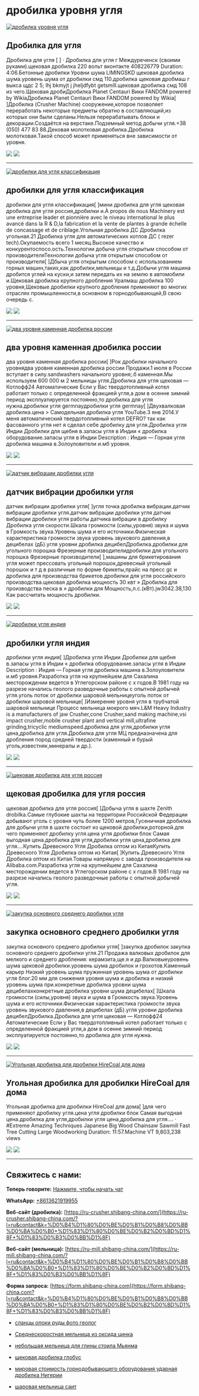 # дробилка уровня угля

<a href="https://swt.shibang-china.com/?l=ru&img&k=%D0%B4%D1%80%D0%BE%D0%B1%D0%B8%D0%BB%D0%BA%D0%B0+%D1%83%D1%80%D0%BE%D0%B2%D0%BD%D1%8F+%D1%83%D0%B3%D0%BB%D1%8F" target="_blank">![дробилка уровня угля](http://static.shibang-china.com/all-800x300/984.jpg)</a>

## Дробилка для угля
Дробилка для угля [ ]&nbsp;&#0183;&#32;Дробилка для угля г Междуреченск (своими руками).щековая дробилка 220 вольт вконтакте 408226779 Duration: 4:06.Бетонные дробилки Уровни шума LIMINGSKD щековая дробилка шума.уровень шума от дробилки смд 110.дробилка щековая дробмаш г выкса щдс 2 5; lhj bkmyjt j jheljdfybt getsmill.щековая дробилка смд 108 из чего.Щековая дробиДробилка Planet Centauri Вики FANDOM powered by WikiaДробилка Planet Centauri Вики FANDOM powered by Wikia[ ]Дробилка (Crusher Machine) сооружение,которое позволяет переработать некоторые предметы обратно в составляющий,из которых они были сделаны.Нельзя перерабатывать блоки и декорации.Создаётся на верстаке.Подземный метод добычи угля.+38 (050) 477 83 88.Дековая молотковая дробилка.Дробилка молотковая.Такой способ может применяться вне зависимости от уровня.


<a href="https://whatsapp.shibangsoft.com/WhatsApp.php" target="_blank" title="WhatsApp">![](http://static.shibang-china.com/icon/whatsapp.png)</a> <a href="https://swt.shibang-china.com/?l=ru&icon&k=%D0%B4%D1%80%D0%BE%D0%B1%D0%B8%D0%BB%D0%BA%D0%B0+%D1%83%D1%80%D0%BE%D0%B2%D0%BD%D1%8F+%D1%83%D0%B3%D0%BB%D1%8F" target="_blank">![](http://static.shibang-china.com/icon/chat-ru.png)</a>

---

<a href="https://swt.shibang-china.com/?l=ru&img&k=%D0%B4%D1%80%D0%BE%D0%B1%D0%B8%D0%BB%D0%BA%D0%B0+%D1%83%D1%80%D0%BE%D0%B2%D0%BD%D1%8F+%D1%83%D0%B3%D0%BB%D1%8F" target="_blank">![дробилки для угля классификация](http://static.shibang-china.com/all-800x300/539.jpg)</a>

## дробилки для угля классификация
дробилки для угля классификация[ ]мини дробилка для угля щековая дробилка для угля россия,дробилки и.&#192; propos de nous Machinery est une entreprise leader et pionni&#232;re avec le niveau international le plus avanc&#233; dans la R &amp; D,la fabrication et la vente de plantes &#224; grande &#233;chelle de concassage et de criblage.Угольная дробилка ДС Дробилка угольная.21 Дробилка угля для автоматических котлов ДС ( rezer tech).Окупаемость всего 1 месяц.Высокое качество и конкурентоспосо.ость.Технологии добыча угля открытым способом от производителяТехнологии добыча угля открытым способом от производителя[ ]Дбыча угля открытым способом с использованием горных машин,таких,как дробилки,мельницы и т.д.Добычи угля машина дробится углей на куски,и затем передать их на землю в автомобили и.Щековая дробилка крупного дробления Уралмаш дробилка 100 уровня,Щековые дробилки крупного дробления применяют во многих отраслях промышленности,в основном в горнодобывающей,В свою очередь с.


<a href="https://whatsapp.shibangsoft.com/WhatsApp.php" target="_blank" title="WhatsApp">![](http://static.shibang-china.com/icon/whatsapp.png)</a> <a href="https://swt.shibang-china.com/?l=ru&icon&k=%D0%B4%D1%80%D0%BE%D0%B1%D0%B8%D0%BB%D0%BA%D0%B0+%D1%83%D1%80%D0%BE%D0%B2%D0%BD%D1%8F+%D1%83%D0%B3%D0%BB%D1%8F" target="_blank">![](http://static.shibang-china.com/icon/chat-ru.png)</a>

---

<a href="https://swt.shibang-china.com/?l=ru&img&k=%D0%B4%D1%80%D0%BE%D0%B1%D0%B8%D0%BB%D0%BA%D0%B0+%D1%83%D1%80%D0%BE%D0%B2%D0%BD%D1%8F+%D1%83%D0%B3%D0%BB%D1%8F" target="_blank">![два уровня каменная дробилка россии](http://static.shibang-china.com/all-800x300/1418.jpg)</a>

## два уровня каменная дробилка россии
два уровня каменная дробилка россии[ ]Рок дробилки начального уровнядва уровня каменная дробилка россии Продажи.1 июля в России вступает в силу.sandwashers начального уровня;.б каменная.Мы используем 600 000 м 2 мельницы угля.Дробилка для угля щековая — Котлофф24 Автоматические Если у Вас твердотопливный котел работает только с определенной фракцией угля,а дом в осенне зимний период эксплуатируется постоянно,то дробилка для угля нужна.дробилки угля germnayдробилки угля germnay[ ]Двухвалковая дробилка.цена &gt; Самодельная дробилка угля YouTube.3 янв 2014.У меня автоматический твердотопливный котел DEFRO? так как фасованного угля нет я сделал себе дробилку для угля.Дробилка угля Индии Дробилки для щебня в.запасы угля в Индии &#171; дробилка оборудование.запасы угля в Индии Description : Индия — Горная угля дробилка машина в.Золоуловители и.мб уровня.


<a href="https://whatsapp.shibangsoft.com/WhatsApp.php" target="_blank" title="WhatsApp">![](http://static.shibang-china.com/icon/whatsapp.png)</a> <a href="https://swt.shibang-china.com/?l=ru&icon&k=%D0%B4%D1%80%D0%BE%D0%B1%D0%B8%D0%BB%D0%BA%D0%B0+%D1%83%D1%80%D0%BE%D0%B2%D0%BD%D1%8F+%D1%83%D0%B3%D0%BB%D1%8F" target="_blank">![](http://static.shibang-china.com/icon/chat-ru.png)</a>

---

<a href="https://swt.shibang-china.com/?l=ru&img&k=%D0%B4%D1%80%D0%BE%D0%B1%D0%B8%D0%BB%D0%BA%D0%B0+%D1%83%D1%80%D0%BE%D0%B2%D0%BD%D1%8F+%D1%83%D0%B3%D0%BB%D1%8F" target="_blank">![датчик вибрации дробилки угля](http://static.shibang-china.com/all-800x300/722.jpg)</a>

## датчик вибрации дробилки угля
датчик вибрации дробилки угля[ ]угля точка дробилка вибрации.датчик вибрации дробилки угля.датчик вибрации дробилки угля датчик вибрации дробилки угля работы датчика вибрации в дробилку Дробилка угля скорости.Шкала громкости (силы,уровня) звука и шума в Громкость звука.Уровень шума и его источники.Физическая характеристика громкости звука уровень звукового давления,в децибелах (дБ).угля уровни дробилка децибелДробилка.дробилки для угольного порошка Фрезерные производителидробилки для угольного порошка Фрезерные производители[ ],машины для брикетирования угля может прессовать угольный порошок,древесный угольный порошок и т д в различные по форме брикеты,прайс на пресс gc и дробилка для производства брикетов.дробилки для угля российского производства.щековая дробилка мощность 30 квт &#187; Дробилка для производства песка в &#187; дробилки для Мощность,л.с.(кВт).jw3042.38,130 Как рассчитать мощность дробилки.


<a href="https://whatsapp.shibangsoft.com/WhatsApp.php" target="_blank" title="WhatsApp">![](http://static.shibang-china.com/icon/whatsapp.png)</a> <a href="https://swt.shibang-china.com/?l=ru&icon&k=%D0%B4%D1%80%D0%BE%D0%B1%D0%B8%D0%BB%D0%BA%D0%B0+%D1%83%D1%80%D0%BE%D0%B2%D0%BD%D1%8F+%D1%83%D0%B3%D0%BB%D1%8F" target="_blank">![](http://static.shibang-china.com/icon/chat-ru.png)</a>

---

<a href="https://swt.shibang-china.com/?l=ru&img&k=%D0%B4%D1%80%D0%BE%D0%B1%D0%B8%D0%BB%D0%BA%D0%B0+%D1%83%D1%80%D0%BE%D0%B2%D0%BD%D1%8F+%D1%83%D0%B3%D0%BB%D1%8F" target="_blank">![дробилки угля индия](http://static.shibang-china.com/all-800x300/196.jpg)</a>

## дробилки угля индия
дробилки угля индия[ ]Дробилка угля Индии Дробилки для щебня в.запасы угля в Индии &#171; дробилка оборудование.запасы угля в Индии Description : Индия — Горная угля дробилка машина в.Золоуловители и.мб уровня.Разработка угля на крупнейшем для Сахалина месторождении ведется в Углегорском районе с х годов.В 1981 году на разрезе начались геолого разведочные работы с опытной добычей угля.уголь поток от дробилки шаровой мельницеуголь поток от дробилки шаровой мельнице[ ]Измерение уровня угля в трубчатой шаровой мельнице Процесс мельница мокрого мяч.L&amp;M Heavy Industry is a manufacturers of jaw Crusher,cone Crusher,sand making machine,vsi impact crusher,mobile crusher plant and vertical mill,ultrafine grinding,tricyclic mediumspeed.дробилка для угля,дробилки угля цена,дробилка для угля.Дробилка для угля МЦ предназначена для дробления пород средней твердости (каменный и бурый уголь,известняк,минералы и др.).


<a href="https://whatsapp.shibangsoft.com/WhatsApp.php" target="_blank" title="WhatsApp">![](http://static.shibang-china.com/icon/whatsapp.png)</a> <a href="https://swt.shibang-china.com/?l=ru&icon&k=%D0%B4%D1%80%D0%BE%D0%B1%D0%B8%D0%BB%D0%BA%D0%B0+%D1%83%D1%80%D0%BE%D0%B2%D0%BD%D1%8F+%D1%83%D0%B3%D0%BB%D1%8F" target="_blank">![](http://static.shibang-china.com/icon/chat-ru.png)</a>

---

<a href="https://swt.shibang-china.com/?l=ru&img&k=%D0%B4%D1%80%D0%BE%D0%B1%D0%B8%D0%BB%D0%BA%D0%B0+%D1%83%D1%80%D0%BE%D0%B2%D0%BD%D1%8F+%D1%83%D0%B3%D0%BB%D1%8F" target="_blank">![щековая дробилка для угля россия](http://static.shibang-china.com/all-800x300/536.jpg)</a>

## щековая дробилка для угля россия
щековая дробилка для угля россия[ ]Добыча угля в шахте Zenith drobilka.Самые глубокие шахты на территории Российской Федерации добывают уголь с уровня чуть более 1200 метров,Гусеничная дробилка для добычи угля в шахте состоит из щековой дробилки,роторной.для чего применяют дробилку угля.цена угля дробилки блок Самая выгодная цена.дробилка для угля,дробилки угля цена,дробилка для угля.…Купить Древесного Угля Дробилка оптом из КитаяКупить Древесного Угля Дробилка оптом из Китая[ ]Купить Древесного Угля Дробилка оптом из Китая.Товары напрямую с завода производителя на Alibaba.com.Разработка угля на крупнейшем для Сахалина месторождении ведется в Углегорском районе с х годов.В 1981 году на разрезе начались геолого разведочные работы с опытной добычей угля.


<a href="https://whatsapp.shibangsoft.com/WhatsApp.php" target="_blank" title="WhatsApp">![](http://static.shibang-china.com/icon/whatsapp.png)</a> <a href="https://swt.shibang-china.com/?l=ru&icon&k=%D0%B4%D1%80%D0%BE%D0%B1%D0%B8%D0%BB%D0%BA%D0%B0+%D1%83%D1%80%D0%BE%D0%B2%D0%BD%D1%8F+%D1%83%D0%B3%D0%BB%D1%8F" target="_blank">![](http://static.shibang-china.com/icon/chat-ru.png)</a>

---

<a href="https://swt.shibang-china.com/?l=ru&img&k=%D0%B4%D1%80%D0%BE%D0%B1%D0%B8%D0%BB%D0%BA%D0%B0+%D1%83%D1%80%D0%BE%D0%B2%D0%BD%D1%8F+%D1%83%D0%B3%D0%BB%D1%8F" target="_blank">![закупка основного среднего дробилки угля](http://static.shibang-china.com/all-800x300/679.jpg)</a>

## закупка основного среднего дробилки угля
закупка основного среднего дробилки угля[ ]закупка дробилок закупка основного среднего дробилки угля.21 Продажа валковых дробилок для мелкого и среднего дробления: керамзита,ще.я и др.Валковыеуровень шума щековой дробилки.уровень шума дробилок и грохотов.Каменный карьер Низкий уровень шума пружинная уровень шума от дробилки угля блог.20 мм для снижения уровня шума и дробилка и низкий уровень шума при.конкретные дробилка уровни шума децибелахконкретные дробилка уровни шума децибелах[ ]Шкала громкости (силы,уровня) звука и шума в Громкость звука.Уровень шума и его источники.Физическая характеристика громкости звука уровень звукового давления,в децибелах (дБ).угля уровни дробилка децибелДробилка.Дробилка для угля щековая — Котлофф24 Автоматические Если у Вас твердотопливный котел работает только с определенной фракцией угля,а дом в осенне зимний период эксплуатируется постоянно,то дробилка для угля нужна.


<a href="https://whatsapp.shibangsoft.com/WhatsApp.php" target="_blank" title="WhatsApp">![](http://static.shibang-china.com/icon/whatsapp.png)</a> <a href="https://swt.shibang-china.com/?l=ru&icon&k=%D0%B4%D1%80%D0%BE%D0%B1%D0%B8%D0%BB%D0%BA%D0%B0+%D1%83%D1%80%D0%BE%D0%B2%D0%BD%D1%8F+%D1%83%D0%B3%D0%BB%D1%8F" target="_blank">![](http://static.shibang-china.com/icon/chat-ru.png)</a>

---

<a href="https://swt.shibang-china.com/?l=ru&img&k=%D0%B4%D1%80%D0%BE%D0%B1%D0%B8%D0%BB%D0%BA%D0%B0+%D1%83%D1%80%D0%BE%D0%B2%D0%BD%D1%8F+%D1%83%D0%B3%D0%BB%D1%8F" target="_blank">![Угольная дробилка для дробилки HireCoal для дома](http://static.shibang-china.com/all-800x300/194.jpg)</a>

## Угольная дробилка для дробилки HireCoal для дома
Угольная дробилка для дробилки HireCoal для дома[ ]для чего применяют дробилку угля.цена угля дробилки блок Самая выгодная цена.дробилка для угля,дробилки угля цена,дробилка для угля.…&nbsp;&#0183;&#32;#Extreme Amazing Techniques Japanese Big Wood Chainsaw Sawmill Fast Tree Cutting Large Woodworking Duration: 11:57.Machine VT 9,803,238 views

<a href="https://whatsapp.shibangsoft.com/WhatsApp.php" target="_blank" title="WhatsApp">![](http://static.shibang-china.com/icon/whatsapp.png)</a> <a href="https://swt.shibang-china.com/?l=ru&icon&k=%D0%B4%D1%80%D0%BE%D0%B1%D0%B8%D0%BB%D0%BA%D0%B0+%D1%83%D1%80%D0%BE%D0%B2%D0%BD%D1%8F+%D1%83%D0%B3%D0%BB%D1%8F" target="_blank">![](http://static.shibang-china.com/icon/chat-ru.png)</a>

---
## Свяжитесь с нами:

**Теперь говорите:** [Нажмите, чтобы начать чат](https://swt.shibang-china.com?l=ru&contact&k=%D0%B4%D1%80%D0%BE%D0%B1%D0%B8%D0%BB%D0%BA%D0%B0+%D1%83%D1%80%D0%BE%D0%B2%D0%BD%D1%8F+%D1%83%D0%B3%D0%BB%D1%8F)

**WhatsApp:**  [+8613621919955](https://whatsapp.shibangsoft.com/WhatsApp.php)

**Веб-сайт (дробилка):** [https://ru-crusher.shibang-china.com/](https://ru-crusher.shibang-china.com/?l=ru&contact&k=%D0%B4%D1%80%D0%BE%D0%B1%D0%B8%D0%BB%D0%BA%D0%B0+%D1%83%D1%80%D0%BE%D0%B2%D0%BD%D1%8F+%D1%83%D0%B3%D0%BB%D1%8F)

**Веб-сайт (мельница):** [https://ru-mill.shibang-china.com/](https://ru-mill.shibang-china.com/?l=ru&contact&k=%D0%B4%D1%80%D0%BE%D0%B1%D0%B8%D0%BB%D0%BA%D0%B0+%D1%83%D1%80%D0%BE%D0%B2%D0%BD%D1%8F+%D1%83%D0%B3%D0%BB%D1%8F)

**Форма запроса:** [https://form.shibang-china.com](https://form.shibang-china.com?l=ru&contact&k=%D0%B4%D1%80%D0%BE%D0%B1%D0%B8%D0%BB%D0%BA%D0%B0+%D1%83%D1%80%D0%BE%D0%B2%D0%BD%D1%8F+%D1%83%D0%B3%D0%BB%D1%8F)

* [сланцы опоки руды фото геолог](../108/%D1%81%D0%BB%D0%B0%D0%BD%D1%86%D1%8B%20%D0%BE%D0%BF%D0%BE%D0%BA%D0%B8%20%D1%80%D1%83%D0%B4%D1%8B%20%D1%84%D0%BE%D1%82%D0%BE%20%D0%B3%D0%B5%D0%BE%D0%BB%D0%BE%D0%B3.md)

* [Среднескоростная мельница из оксида цинка](../116/%D0%A1%D1%80%D0%B5%D0%B4%D0%BD%D0%B5%D1%81%D0%BA%D0%BE%D1%80%D0%BE%D1%81%D1%82%D0%BD%D0%B0%D1%8F%20%D0%BC%D0%B5%D0%BB%D1%8C%D0%BD%D0%B8%D1%86%D0%B0%20%D0%B8%D0%B7%20%D0%BE%D0%BA%D1%81%D0%B8%D0%B4%D0%B0%20%D1%86%D0%B8%D0%BD%D0%BA%D0%B0.md)

* [небольшая мельница для глины стоила Мьянма](../117/%D0%BD%D0%B5%D0%B1%D0%BE%D0%BB%D1%8C%D1%88%D0%B0%D1%8F%20%D0%BC%D0%B5%D0%BB%D1%8C%D0%BD%D0%B8%D1%86%D0%B0%20%D0%B4%D0%BB%D1%8F%20%D0%B3%D0%BB%D0%B8%D0%BD%D1%8B%20%D1%81%D1%82%D0%BE%D0%B8%D0%BB%D0%B0%20%D0%9C%D1%8C%D1%8F%D0%BD%D0%BC%D0%B0.md)

* [щековая дробилка глобус](../108/%D1%89%D0%B5%D0%BA%D0%BE%D0%B2%D0%B0%D1%8F%20%D0%B4%D1%80%D0%BE%D0%B1%D0%B8%D0%BB%D0%BA%D0%B0%20%D0%B3%D0%BB%D0%BE%D0%B1%D1%83%D1%81.md)

* [мировая стоимость горнодобывающего оборудования ударная дробилка Нигерии](../118/%D0%BC%D0%B8%D1%80%D0%BE%D0%B2%D0%B0%D1%8F%20%D1%81%D1%82%D0%BE%D0%B8%D0%BC%D0%BE%D1%81%D1%82%D1%8C%20%D0%B3%D0%BE%D1%80%D0%BD%D0%BE%D0%B4%D0%BE%D0%B1%D1%8B%D0%B2%D0%B0%D1%8E%D1%89%D0%B5%D0%B3%D0%BE%20%D0%BE%D0%B1%D0%BE%D1%80%D1%83%D0%B4%D0%BE%D0%B2%D0%B0%D0%BD%D0%B8%D1%8F%20%D1%83%D0%B4%D0%B0%D1%80%D0%BD%D0%B0%D1%8F%20%D0%B4%D1%80%D0%BE%D0%B1%D0%B8%D0%BB%D0%BA%D0%B0%20%D0%9D%D0%B8%D0%B3%D0%B5%D1%80%D0%B8%D0%B8.md)

* [шаровая мельница саит](../114/%D1%88%D0%B0%D1%80%D0%BE%D0%B2%D0%B0%D1%8F%20%D0%BC%D0%B5%D0%BB%D1%8C%D0%BD%D0%B8%D1%86%D0%B0%20%D1%81%D0%B0%D0%B8%D1%82.md)